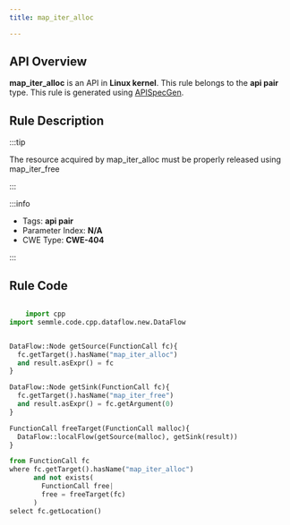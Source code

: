 ```yaml
---
title: map_iter_alloc

---
```



## API Overview
**map_iter_alloc** is an API in **Linux kernel**. This rule belongs to the **api pair** type. This rule is generated using [APISpecGen](../../tools/APISpecGen).
## Rule Description

:::tip

The resource acquired by map_iter_alloc must be properly released using map_iter_free

:::

:::info

- Tags: **api pair**
- Parameter Index: **N/A**
- CWE Type: **CWE-404**

:::

## Rule Code
```python

    import cpp
import semmle.code.cpp.dataflow.new.DataFlow


DataFlow::Node getSource(FunctionCall fc){
  fc.getTarget().hasName("map_iter_alloc")
  and result.asExpr() = fc
}

DataFlow::Node getSink(FunctionCall fc){
  fc.getTarget().hasName("map_iter_free")
  and result.asExpr() = fc.getArgument(0)
}

FunctionCall freeTarget(FunctionCall malloc){
  DataFlow::localFlow(getSource(malloc), getSink(result))
}

from FunctionCall fc
where fc.getTarget().hasName("map_iter_alloc")
      and not exists(
        FunctionCall free| 
        free = freeTarget(fc)
      )
select fc.getLocation()

    
```